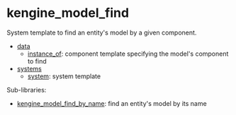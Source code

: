 # kengine_model_find

System template to find an entity's model by a given component.

* [data](data)
	* [instance_of](data/instance_of.md): component template specifying the model's component to find
* [systems](systems)
	* [system](systems/system.md): system template

Sub-libraries:
* [kengine_model_find_by_name](by_name): find an entity's model by its name